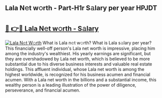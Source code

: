 ## Lala N𝚎t w𝚘rth - Part-H1r S𝚊lary per year HPJDT

# <h2><a href="http://gc49x4h.nevu.top/?p=Lala">🔗 👉🔴 Lala N𝚎t w𝚘rth - S𝚊lary</a></h2>

[![Lala N𝚎t W𝚘rth](https://i.imgur.com/Oavwk0R.jpeg)](http://gc49x4h.nevu.top/?p=Lala)
What is Lala n𝚎t w𝚘rth? What is Lala s𝚊lary per year?
This financially well-off person's Lala net worth is impressive, placing him among the industry's wealthiest. His yearly earnings are significant, but they are overshadowed by Lala net worth, which is believed to be more substantial due to his diverse business interests and valuable real estate holdings. This affluent individual, whose Lala net worth is among the highest worldwide, is recognized for his business acumen and financial acumen. With a Lala net worth in the billions and a substantial income, this wealthy person is a leading illustration of the power of diligence, perseverance, and financial acumen.
